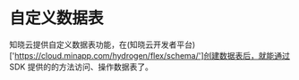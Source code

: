 # 自定义数据表

知晓云提供自定义数据表功能，在(知晓云开发者平台)['https://cloud.minapp.com/hydrogen/flex/schema/']创建数据表后，就能通过 SDK 提供的的方法访问、操作数据表了。
